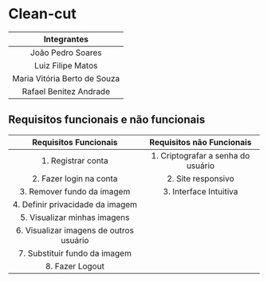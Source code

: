 # Clean-cut

|       **Integrantes**        |
|:----------------------------:|
|       João Pedro Soares      |
|       Luiz Filipe Matos      |
| Maria Vitória Berto de Souza |
|    Rafael Benitez Andrade    |

## Requisitos funcionais e não funcionais

|        **Requisitos Funcionais**        |    **Requisitos não Funcionais**   |
|:---------------------------------------:|:----------------------------------:|
|            1. Registrar conta           | 1. Criptografar a senha do usuário |
|         2. Fazer login na conta         |         2. Site responsivo         |
|        3. Remover fundo da imagem       |       3. Interface Intuitiva       |
|     4. Definir privacidade da imagem    |                                    |
|       5. Visualizar minhas imagens      |                                    |
| 6. Visualizar imagens de outros usuário |                                    |
|      7. Substituir fundo da imagem      |                                    |
|             8. Fazer Logout             |                                    |
